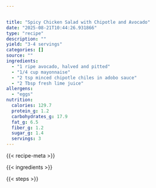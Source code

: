 ```yaml
---


title: "Spicy Chicken Salad with Chipotle and Avocado"
date: "2025-08-21T10:44:26.931866"
type: "recipe"
description: ""
yield: "3-4 servings"
categories: []
source: ""
ingredients:
  - "1 ripe avocado, halved and pitted"
  - "1/4 cup mayonnaise"
  - "2 tsp minced chipotle chiles in adobo sauce"
  - "2 Tbsp fresh lime juice"
allergens:
  - "eggs"
nutrition:
  calories: 129.7
  protein_g: 1.2
  carbohydrates_g: 17.9
  fat_g: 6.5
  fiber_g: 1.2
  sugar_g: 1.4
  servings: 3
---
```


{{< recipe-meta >}}

{{< ingredients >}}

{{< steps >}}
